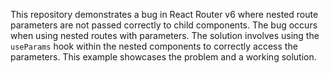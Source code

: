 This repository demonstrates a bug in React Router v6 where nested route parameters are not passed correctly to child components. The bug occurs when using nested routes with parameters. The solution involves using the `useParams` hook within the nested components to correctly access the parameters.  This example showcases the problem and a working solution.
